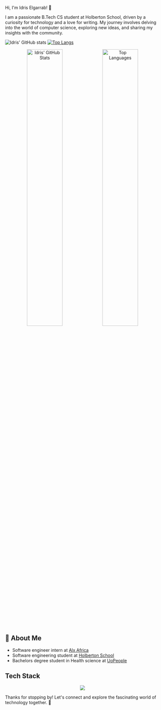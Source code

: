  Hi, I'm Idris Elgarrab! 👋

I am a passionate B.Tech CS student at Holberton School, driven by a curiosity for technology and a love for writing. My journey involves delving into the world of computer science, exploring new ideas, and sharing my insights with the community.

![Idris' GitHub stats](https://github-readme-stats.vercel.app/api?username=anarchyninetynine&show_icons=true&include_all_commits=true&theme=codeSTACKr)
[![Top Langs](https://github-readme-stats.vercel.app/api/top-langs/?username=anarchyninetynine&layout=pie)](https://github.com/anuraghazra/github-readme-stats)

<p align="center">
  <img src="https://github-readme-stats.vercel.app/api?username=anarchyninetynine&show_icons=true&include_all_commits=true&theme=codeSTACKr" alt="Idris' GitHub Stats" width="48%" />
  <img src="https://github-readme-stats.vercel.app/api/top-langs/?username=anarchyninetynine&layout=pie" alt="Top Languages" width="48%" />
</p>


## 🚀 About Me
- Software engineer intern at [Alx Africa](https://www.alxafrica.com/)
- Software engineering student at [Holberton School](https://www.holbertonschool.com/)
- Bachelors degree student in Health science at [UoPeople](https://www.uopeople.edu/)



## Tech Stack
<p align="center">
  <a href="https://skillicons.dev">
    <img src="https://skillicons.dev/icons?i=c,python,java,javascript,php,flask,bash,html,css,bootstrap,p5js,nodejs,figma,tensorflow,linux,ubuntu,git,vim" />
  </a>
</p>

Thanks for stopping by! Let's connect and explore the fascinating world of technology together. 🚀

